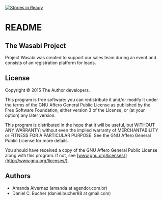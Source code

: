 [![Stories in Ready](https://badge.waffle.io/danielbucher/wasabi.png?label=ready&title=Ready)](https://waffle.io/danielbucher/wasabi)
# README

## The Wasabi Project

Project Wasabi was created to support our sales team during an event and consists of an registration platform for leads.

## License

Copyright © 2015 The Author developers.

This program is free software: you can redistribute it and/or modify it under
the terms of the GNU Affero General Public License as published by the Free
Software Foundation, either version 3 of the License, or (at your option) any
later version.

This program is distributed in the hope that it will be useful, but WITHOUT ANY
WARRANTY; without even the implied warranty of MERCHANTABILITY or FITNESS FOR A
PARTICULAR PURPOSE. See the GNU Affero General Public License for more details.

You should have received a copy of the GNU Affero General Public License along
with this program. If not, see [www.gnu.org/licenses/](http://www.gnu.org/licenses/).

## Authors

* Amanda Alvernaz (amanda at agendor.com.br)
* Daniel C. Bucher (daniel.bucher88 at gmail.com)
